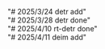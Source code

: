 "# 2025/3/24 detr add"  
"# 2025/3/28 detr done"   
"# 2025/4/10 rt-detr done"  
"# 2025/4/11 deim add"  